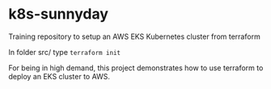 # k8s-sunnyday
Training repository to setup an AWS EKS Kubernetes cluster from terraform

In folder src/ type `terraform init`


For being in high demand, this project demonstrates how to use terraform to deploy an EKS cluster to AWS.
